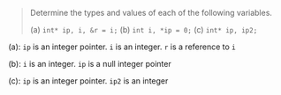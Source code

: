 > Determine the types and values of each of the following variables.
>
> (a) `int* ip, i, &r = i;`
> (b) `int i, *ip = 0;`
> (c) `int* ip, ip2;`

(a): `ip` is an integer pointer. `i` is an integer. `r` is a reference to `i`

(b): `i` is an integer. `ip` is a null integer pointer

(c): `ip` is an integer pointer. `ip2` is an integer